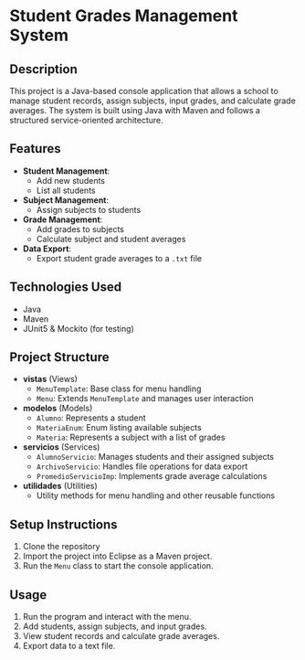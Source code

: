 # Student Grades Management System

## Description
This project is a Java-based console application that allows a school to manage student records, assign subjects, input grades, and calculate grade averages. The system is built using Java with Maven and follows a structured service-oriented architecture.

## Features
- **Student Management**:
  - Add new students
  - List all students
- **Subject Management**:
  - Assign subjects to students
- **Grade Management**:
  - Add grades to subjects
  - Calculate subject and student averages
- **Data Export**:
  - Export student grade averages to a `.txt` file

## Technologies Used
- Java
- Maven
- JUnit5 & Mockito (for testing)

## Project Structure
- **vistas** (Views)
  - `MenuTemplate`: Base class for menu handling
  - `Menu`: Extends `MenuTemplate` and manages user interaction
- **modelos** (Models)
  - `Alumno`: Represents a student
  - `MateriaEnum`: Enum listing available subjects
  - `Materia`: Represents a subject with a list of grades
- **servicios** (Services)
  - `AlumnoServicio`: Manages students and their assigned subjects
  - `ArchivoServicio`: Handles file operations for data export
  - `PromedioServicioImp`: Implements grade average calculations
- **utilidades** (Utilities)
  - Utility methods for menu handling and other reusable functions

## Setup Instructions
1. Clone the repository
2. Import the project into Eclipse as a Maven project.
3. Run the `Menu` class to start the console application.

## Usage
1. Run the program and interact with the menu.
2. Add students, assign subjects, and input grades.
3. View student records and calculate grade averages.
4. Export data to a text file.

